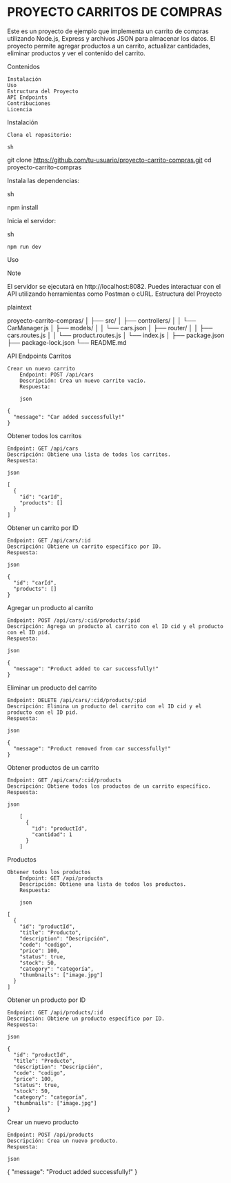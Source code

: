 # PROYECTO CARRITOS DE COMPRAS

Este es un proyecto de ejemplo que implementa un carrito de compras utilizando Node.js, Express y archivos JSON para almacenar los datos. El proyecto permite agregar productos a un carrito, actualizar cantidades, eliminar productos y ver el contenido del carrito.

Contenidos

    Instalación
    Uso
    Estructura del Proyecto
    API Endpoints
    Contribuciones
    Licencia

Instalación

    Clona el repositorio:

    sh

git clone https://github.com/tu-usuario/proyecto-carrito-compras.git
cd proyecto-carrito-compras

Instala las dependencias:

sh

npm install

Inicia el servidor:

sh

    npm run dev

Uso
> [!NOTE]
> El servidor se ejecutará en http://localhost:8082. Puedes interactuar con el API utilizando herramientas como Postman o cURL.
Estructura del Proyecto

plaintext

proyecto-carrito-compras/
│
├── src/
│   ├── controllers/
│   │   └── CarManager.js
│   ├── models/
│   │   └── cars.json
│   ├── router/
│   │   ├── cars.routes.js
│   │   └── product.routes.js
│   └── index.js
│
├── package.json
├── package-lock.json
└── README.md


API Endpoints
Carritos

    Crear un nuevo carrito
        Endpoint: POST /api/cars
        Descripción: Crea un nuevo carrito vacío.
        Respuesta:

        json

    {
      "message": "Car added successfully!"
    }

Obtener todos los carritos

    Endpoint: GET /api/cars
    Descripción: Obtiene una lista de todos los carritos.
    Respuesta:

    json

    [
      {
        "id": "carId",
        "products": []
      }
    ]

Obtener un carrito por ID

    Endpoint: GET /api/cars/:id
    Descripción: Obtiene un carrito específico por ID.
    Respuesta:

    json

    {
      "id": "carId",
      "products": []
    }

Agregar un producto al carrito

    Endpoint: POST /api/cars/:cid/products/:pid
    Descripción: Agrega un producto al carrito con el ID cid y el producto con el ID pid.
    Respuesta:

    json

    {
      "message": "Product added to car successfully!"
    }

Eliminar un producto del carrito

    Endpoint: DELETE /api/cars/:cid/products/:pid
    Descripción: Elimina un producto del carrito con el ID cid y el producto con el ID pid.
    Respuesta:

    json

    {
      "message": "Product removed from car successfully!"
    }

Obtener productos de un carrito

    Endpoint: GET /api/cars/:cid/products
    Descripción: Obtiene todos los productos de un carrito específico.
    Respuesta:

    json

        [
          {
            "id": "productId",
            "cantidad": 1
          }
        ]

Productos

    Obtener todos los productos
        Endpoint: GET /api/products
        Descripción: Obtiene una lista de todos los productos.
        Respuesta:

        json

    [
      {
        "id": "productId",
        "title": "Producto",
        "description": "Descripción",
        "code": "codigo",
        "price": 100,
        "status": true,
        "stock": 50,
        "category": "categoría",
        "thumbnails": ["image.jpg"]
      }
    ]

Obtener un producto por ID

    Endpoint: GET /api/products/:id
    Descripción: Obtiene un producto específico por ID.
    Respuesta:

    json

    {
      "id": "productId",
      "title": "Producto",
      "description": "Descripción",
      "code": "codigo",
      "price": 100,
      "status": true,
      "stock": 50,
      "category": "categoría",
      "thumbnails": ["image.jpg"]
    }

Crear un nuevo producto

    Endpoint: POST /api/products
    Descripción: Crea un nuevo producto.
    Respuesta:

    json

{
  "message": "Product added successfully!"
}
